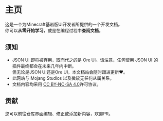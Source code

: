 # 主页

这是一个为Minecraft基岩版UI开发者所提供的一个开发文档。  
你可以**从零开始学习**，或是在编程过程中**查阅文档**。  
## 须知
- JSON UI 即将被弃用，取而代之的是 Ore UI。请注意，任何使用 JSON UI 的插件最终都会在未来几年内中断。  
但无论是JSON UI还是Ore UI，本文档站会随时跟进更新❤️。  
- 此网站与 Mojang Studios 以及微软无任何从属关系。  
- 文档内容均采用 [CC BY-NC-SA 4.0](https://creativecommons.org/licenses/by-nc-sa/4.0/)许可协议。

## 贡献
您可以前往仓库界面编辑、修正或添加新内容，欢迎PR。